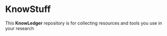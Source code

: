 # KnowStuff
This **KnowLedger** repository is for collecting resources and tools you use in your research
